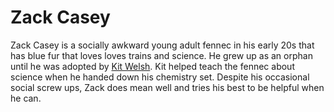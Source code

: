 # Zack Casey

Zack Casey is a socially awkward young adult fennec in his early 20s that has blue fur that loves loves trains and science. He grew up as an orphan until he was adopted by [Kit Welsh](kit.md). Kit helped teach the fennec about science when he handed down his chemistry set. Despite his occasional social screw ups, Zack does mean well and tries his best to be helpful when he can.
